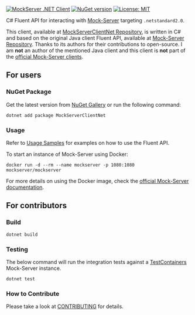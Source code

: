 [![MockServer .NET Client](https://github.com/picadoh/mockserver-client-net/actions/workflows/dotnet-build.yml/badge.svg)](https://github.com/picadoh/mockserver-client-net/actions/workflows/dotnet-build.yml) [![NuGet version](https://badge.fury.io/nu/MockServerClientNet.svg)](https://badge.fury.io/nu/MockServerClientNet) [![License: MIT](https://img.shields.io/badge/License-MIT-blue.svg)](https://github.com/picadoh/mockserver-client-net/blob/master/LICENSE.md)

C# Fluent API for interacting with [Mock-Server](http://www.mock-server.com/) targeting `.netstandard2.0`.

This client, available at [MockServerClientNet Repository](https://github.com/picadoh/mockserver-client-net), is written in C# and based on the original Java client Fluent API, available at [Mock-Server Repository](https://github.com/mock-server/mockserver). Thanks to its authors for their contributions to open-source. I am **not** an author of the mentioned Java client and this client is **not** part of the [official Mock-Server clients](https://www.mock-server.com/mock_server/mockserver_clients.html).

## For users

### NuGet Package

Get the latest version from [NuGet Gallery](https://www.nuget.org/packages/MockServerClientNet/) or run the following command:

    dotnet add package MockServerClientNet

### Usage

Refer to [Usage Samples](docs/Samples.md) for examples on how to use the Fluent API.

To start an instance of Mock-Server using Docker:

    docker run -d --rm --name mockserver -p 1080:1080 mockserver/mockserver

For more details on using the Docker image, check the [official Mock-Server documentation](https://www.mock-server.com/where/docker.html).

## For contributors

### Build

    dotnet build

### Testing

The below command will run the integration tests against 
a [TestContainers](https://dotnet.testcontainers.org/) Mock-Server instance.

    dotnet test

### How to Contribute

Please take a look at [CONTRIBUTING](CONTRIBUTING.md) for details.
